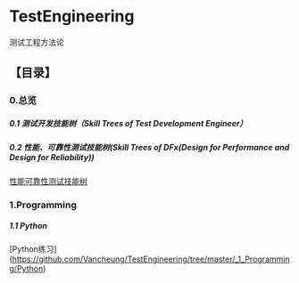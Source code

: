 # TestEngineering
测试工程方法论

## 【目录】

### 0.总览

##### 0.1 测试开发技能树（Skill Trees of Test Development Engineer）

##### 0.2 性能、可靠性测试技能树(Skill Trees of DFx(Design for Performance and Design for Reliability))
[性能可靠性测试技能树](https://github.com/Vancheung/TestEngineering/blob/master/_0_Catalog/_0_2_%E6%80%A7%E8%83%BD%E5%8F%AF%E9%9D%A0%E6%80%A7%E6%B5%8B%E8%AF%95.xmind
)

### 1.Programming

##### 1.1 Python
[Python练习]
(https://github.com/Vancheung/TestEngineering/tree/master/_1_Programming/Python)
